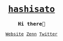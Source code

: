 <div align="center">

<samp>

# [hashisato](https://hashisato.github.io)

### Hi there👋

[Website](https://hashisato.github.io/)
[Zenn](https://zenn.dev/hashisato)
[Twitter](https://x.com/hashisato_)

<!--
<p align="center">
  <a href="https://skillicons.dev">
    <img src="https://github.com/user-attachments/assets/50360179-7e9b-4817-a05e-8d379a84c53d" />
  </a>
</p>

## Languages

<p align="center">
  <a href="https://skillicons.dev">
    <img src="https://skillicons.dev/icons?i=c,cs,java,rust,py&theme=light" />
  </a>
</p>

## Development Environment

<p align="center">
  <a href="https://skillicons.dev">
    <img src="https://skillicons.dev/icons?i=windows,ubuntu,github,neovim,vscode&theme=light" />
  </a>
</p>

## GitHub Status

<p align="center">
  <picture>
        <source media="(prefers-color-scheme: dark)"  srcset="output/metrics.base.svg" width="400" />
	<source media="(prefers-color-scheme: light)" srcset="output/metrics.base.svg" width="400" />
	<img alt="github profile contributions chart"    src="https://raw.githubusercontent.com/hashisato/hashisato/output-3d-contrib/day.svg" />
  </picture>
  <picture>
   	<source media="(prefers-color-scheme: dark)"  srcset="output/details.svg" width="400" />
	<source media="(prefers-color-scheme: light)" srcset="output/details.svg" width="400" />
	<img alt="github profile contributions chart"    src="https://raw.githubusercontent.com/hashisato/hashisato/output-3d-contrib/day.svg" />
  </picture>
</p>

<!--
## 3D Contributions

<p align="center" >
	<picture>
	  <source media="(prefers-color-scheme: dark)"  srcset="profile-3d-contrib/profile-night-view.svg" width="700" />
	  <source media="(prefers-color-scheme: light)" srcset="profile-3d-contrib/profile-green-animate.svg" width="700" />
	  <img alt="github profile contributions chart"    src="https://raw.githubusercontent.com/hashisato/hashisato/output-3d-contrib/day.svg" />
	</picture>
</p>
-->

</samp>

</div>
